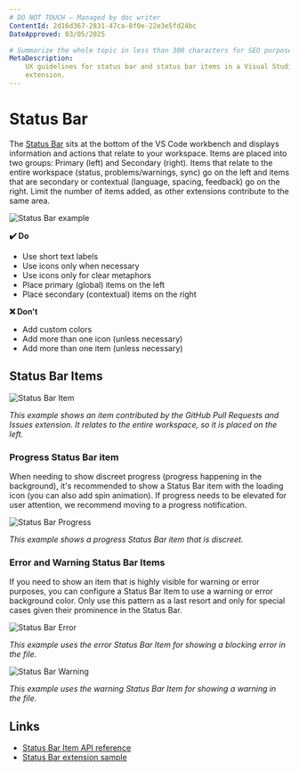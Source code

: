 ```yaml
---
# DO NOT TOUCH — Managed by doc writer
ContentId: 2d16d367-2831-47ca-8f0e-22e3e5fd24bc
DateApproved: 03/05/2025

# Summarize the whole topic in less than 300 characters for SEO purpose
MetaDescription:
    UX guidelines for status bar and status bar items in a Visual Studio Code
    extension.
---
```


# Status Bar

The
[Status Bar](/api/extension-capabilities/extending-workbench#status-bar-item)
sits at the bottom of the VS Code workbench and displays information and actions
that relate to your workspace. Items are placed into two groups: Primary (left)
and Secondary (right). Items that relate to the entire workspace (status,
problems/warnings, sync) go on the left and items that are secondary or
contextual (language, spacing, feedback) go on the right. Limit the number of
items added, as other extensions contribute to the same area.

![Status Bar example](images/examples/status-bar.png)

**✔️ Do**

- Use short text labels
- Use icons only when necessary
- Use icons only for clear metaphors
- Place primary (global) items on the left
- Place secondary (contextual) items on the right

**❌ Don't**

- Add custom colors
- Add more than one icon (unless necessary)
- Add more than one item (unless necessary)

## Status Bar Items

![Status Bar Item](images/examples/status-bar-item.png)

_This example shows an item contributed by the GitHub Pull Requests and Issues
extension. It relates to the entire workspace, so it is placed on the left._

### Progress Status Bar item

When needing to show discreet progress (progress happening in the background),
it's recommended to show a Status Bar item with the loading icon (you can also
add spin animation). If progress needs to be elevated for user attention, we
recommend moving to a progress notification.

![Status Bar Progress](images/examples/status-bar-progress.png)

_This example shows a progress Status Bar item that is discreet._

### Error and Warning Status Bar Items

If you need to show an item that is highly visible for warning or error
purposes, you can configure a Status Bar Item to use a warning or error
background color. Only use this pattern as a last resort and only for special
cases given their prominence in the Status Bar.

![Status Bar Error](images/examples/status-bar-error.png)

_This example uses the error Status Bar Item for showing a blocking error in the
file._

![Status Bar Warning](images/examples/status-bar-warning.png)

_This example uses the warning Status Bar Item for showing a warning in the
file._

## Links

- [Status Bar Item API reference](/api/references/vscode-api#StatusBarItem)
- [Status Bar extension sample](HTTPS://github.com/microsoft/vscode-extension-samples/tree/main/statusbar-sample)
